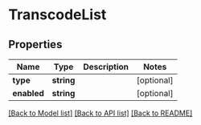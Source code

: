 # TranscodeList

## Properties
Name | Type | Description | Notes
------------ | ------------- | ------------- | -------------
**type** | **string** |  | [optional] 
**enabled** | **string** |  | [optional] 

[[Back to Model list]](../README.md#documentation-for-models) [[Back to API list]](../README.md#documentation-for-api-endpoints) [[Back to README]](../README.md)

